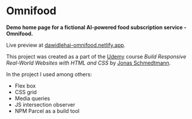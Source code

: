 # Omnifood

**Demo home page for a fictional AI-powered food subscription service - Omnifood.**

Live preview at [dawidlehai-omnifood.netlify.app](https://dawidlehai-omnifood.netlify.app/).

This project was created as a part of the [Udemy](https://www.udemy.com/ "Udemy") course _Build Responsive Real-World Websites with HTML and CSS_ by [Jonas Schmedtmann](https://twitter.com/jonasschmedtman "Jonas Schmedtmann on Twitter").

In the project I used among others:

- Flex box
- CSS grid
- Media queries
- JS intersection observer
- NPM Parcel as a build tool
